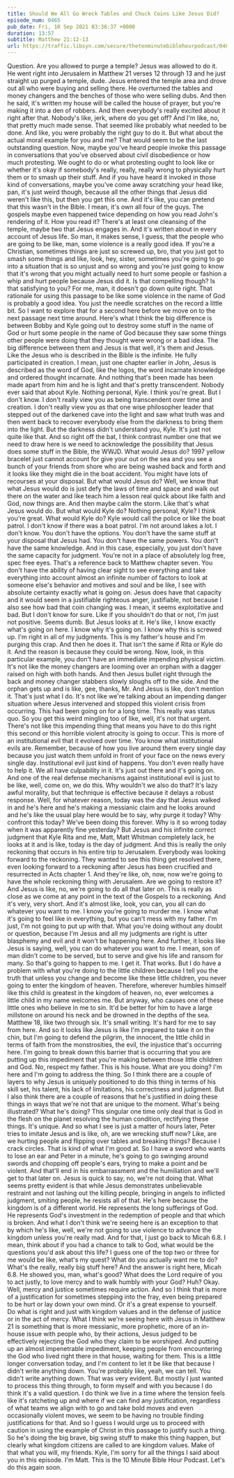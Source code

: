 ```yaml
---
title: Should We All Go Wreck Tables and Chuck Coins Like Jesus Did?
episode_num: 0465
pub_date: Fri, 10 Sep 2021 03:36:37 +0000
duration: 13:57
subtitle: Matthew 21:12-13
url: https://traffic.libsyn.com/secure/thetenminutebiblehourpodcast/0465_-_Should_We_All_Go_Wreck_Tables_and_Chuck_Coins_Like_Jesus_Did.mp3
---
```


 Question. Are you allowed to purge a temple? Jesus was allowed to do it. He went right into Jerusalem in Matthew 21 verses 12 through 13 and he just straight up purged a temple, dude. Jesus entered the temple area and drove out all who were buying and selling there. He overturned the tables and money changers and the benches of those who were selling dubs. And then he said, it's written my house will be called the house of prayer, but you're making it into a den of robbers. And then everybody's really excited about it right after that. Nobody's like, jerk, where do you get off? And I'm like, no, that pretty much made sense. That seemed like probably what needed to be done. And like, you were probably the right guy to do it. But what about the actual moral example for you and me? That would seem to be the last outstanding question. Now, maybe you've heard people invoke this passage in conversations that you've observed about civil disobedience or how much protesting. We ought to do or what protesting ought to look like or whether it's okay if somebody's really, really, really wrong to physically hurt them or to smash up their stuff. And if you have heard it invoked in those kind of conversations, maybe you've come away scratching your head like, pan, it's just weird though, because all the other things that Jesus did weren't like this, but then you get this one. And it's like, you can pretend that this wasn't in the Bible. I mean, it's own all four of the guys. The gospels maybe even happened twice depending on how you read John's rendering of it. How you read it? There's at least one cleansing of the temple, maybe two that Jesus engages in. And it's written about in every account of Jesus life. So man, it makes sense, I guess, that the people who are going to be like, man, some violence is a really good idea. If you're a Christian, sometimes things are just so screwed up, bro, that you just got to smash some things and like, look, hey, sister, sometimes you're going to go into a situation that is so unjust and so wrong and you're just going to know that it's wrong that you might actually need to hurt some people or fashion a whip and hurt people because Jesus did it. Is that compelling though? Is that satisfying to you? For me, man, it doesn't go down quite right. That rationale for using this passage to be like some violence in the name of God is probably a good idea. You just the needle scratches on the record a little bit. So I want to explore that for a second here before we move on to the next passage next time around. Here's what I think the big difference is between Bobby and Kyle going out to destroy some stuff in the name of God or hurt some people in the name of God because they saw some things other people were doing that they thought were wrong or a bad idea. The big difference between them and Jesus is that well, it's them and Jesus. Like the Jesus who is described in the Bible is the infinite. He fully participated in creation. I mean, just one chapter earlier in John, Jesus is described as the word of God, like the logos, the word incarnate knowledge and ordered thought incarnate. And nothing that's been made has been made apart from him and he is light and that's pretty transcendent. Nobody ever said that about Kyle. Nothing personal, Kyle. I think you're great. But I don't know. I don't really view you as being transcendent over time and creation. I don't really view you as that one wise philosopher leader that stepped out of the darkened cave into the light and saw what truth was and then went back to recover everybody else from the darkness to bring them into the light. But the darkness didn't understand you, Kyle. It's just not quite like that. And so right off the bat, I think contrast number one that we need to draw here is we need to acknowledge the possibility that Jesus does some stuff in the Bible, the WWJD. What would Jesus do? 1997 yellow bracelet just cannot account for give your out on the sea and you see a bunch of your friends from shore who are being washed back and forth and it looks like they might die in the boat accident. You might have lots of recourses at your disposal. But what would Jesus do? Well, we know that what Jesus would do is just defy the laws of time and space and walk out there on the water and like teach him a lesson real quick about like faith and God, now things are. And then maybe calm the storm. Like that's what Jesus would do. But what would Kyle do? Nothing personal, Kyle? I think you're great. What would Kyle do? Kyle would call the police or like the boat patrol. I don't know if there was a boat patrol. I'm not around lakes a lot. I don't know. You don't have the options. You don't have the same stuff at your disposal that Jesus had. You don't have the same powers. You don't have the same knowledge. And in this case, especially, you just don't have the same capacity for judgment. You're not in a place of absolutely log free, spec free eyes. That's a reference back to Matthew chapter seven. You don't have the ability of having clear sight to see everything and take everything into account almost an infinite number of factors to look at someone else's behavior and motives and soul and be like, I see with absolute certainty exactly what is going on. Jesus does have that capacity and it would seem in a justifiable righteous anger, justifiable, not because I also see how bad that coin changing was. I mean, it seems exploitative and bad. But I don't know for sure. Like if you shouldn't do that or not, I'm just not positive. Seems dumb. But Jesus looks at it. He's like, I know exactly what's going on here. I know why it's going on. I know why this is screwed up. I'm right in all of my judgments. This is my father's house and I'm purging this crap. And then he does it. That isn't the same if Rita or Kyle do it. And the reason is because they could be wrong. Now, look, in this particular example, you don't have an immediate impending physical victim. It's not like the money changers are looming over an orphan with a dagger raised on high with both hands. And then Jesus bullet right through the back and money changer stabbers slowly sloughs off to the side. And the orphan gets up and is like, gee, thanks, Mr. And Jesus is like, don't mention it. That's just what I do. It's not like we're talking about an impending danger situation where Jesus intervened and stopped this violent crisis from occurring. This had been going on for a long time. This really was status quo. So you get this weird mingling too of like, well, it's not that urgent. There's not like this impending thing that means you have to do this right this second or this horrible violent atrocity is going to occur. This is more of an institutional evil that it evolved over time. You know what institutional evils are. Remember, because of how you live around them every single day because you just watch them unfold in front of your face on the news every single day. Institutional evil just kind of happens. You don't even really have to help it. We all have culpability in it. It's just out there and it's going on. And one of the real defense mechanisms against institutional evil is just to be like, well, come on, we do this. Why wouldn't we also do that? It's lazy awful morality, but that technique is effective because it delays a robust response. Well, for whatever reason, today was the day that Jesus walked in and he's here and he's making a messianic claim and he looks around and he's like the usual play here would be to say, why purge it today? Why confront this today? We've been doing this forever. Why is it so wrong today when it was apparently fine yesterday? But Jesus and his infinite correct judgment that Kyle Rita and me, Matt, Matt Whitman completely lack, he looks at it and is like, today is the day of judgment. And this is really the only reckoning that occurs in his entire trip to Jerusalem. Everybody was looking forward to the reckoning. They wanted to see this thing get resolved there, even looking forward to a reckoning after Jesus has been crucified and resurrected in Acts chapter 1. And they're like, oh, now, now we're going to have the whole reckoning thing with Jerusalem. Are we going to restore it? And Jesus is like, no, we're going to do all that later on. This is really as close as we come at any point in the text of the Gospels to a reckoning. And it's very, very short. And it's almost like, look, you can, you all can do whatever you want to me. I know you're going to murder me. I know what it's going to feel like in everything, but you can't mess with my father. I'm just, I'm not going to put up with that. What you're doing without any doubt or question, because I'm Jesus and all my judgments are right is utter blasphemy and evil and it won't be happening here. And further, it looks like Jesus is saying, well, you can do whatever you want to me. I mean, son of man didn't come to be served, but to serve and give his life and ransom for many. So that's going to happen to me. I get it. That works. But I do have a problem with what you're doing to the little children because I tell you the truth that unless you change and become like these little children, you never going to enter the kingdom of heaven. Therefore, wherever humbles himself like this child is greatest in the kingdom of heaven, no, ever welcomes a little child in my name welcomes me. But anyway, who causes one of these little ones who believe in me to sin. It'd be better for him to have a large millstone on around his neck and be drowned in the depths of the sea. Matthew 18, like two through six. It's small writing. It's hard for me to say from here. And so it looks like Jesus is like I'm prepared to take it on the chin, but I'm going to defend the pilgrim, the innocent, the little child in terms of faith from the monstrosities, the evil, the injustice that's occurring here. I'm going to break down this barrier that is occurring that you are putting up this impediment that you're making between those little children and God. No, respect my father. This is his house. What are you doing? I'm here and I'm going to address the thing. So I think there are a couple of layers to why Jesus is uniquely positioned to do this thing in terms of his skill set, his talent, his lack of limitations, his correctness and judgment. But I also think there are a couple of reasons that he's justified in doing these things in ways that we're not that are unique to the moment. What's being illustrated? What he's doing? This singular one time only deal that is God in the flesh on the planet resolving the human condition, rectifying these things. It's unique. And so what I see is just a matter of hours later, Peter tries to imitate Jesus and is like, oh, are we wrecking stuff now? Like, are we hurting people and flipping over tables and breaking things? Because I crack circles. That is kind of what I'm good at. So I have a sword who wants to lose an ear and Peter in a minute, he's going to go swinging around swords and chopping off people's ears, trying to make a point and be violent. And that'll end in his embarrassment and the humiliation and we'll get to that later on. Jesus is quick to say, no, we're not doing that. What seems pretty evident is that while Jesus demonstrates unbelievable restraint and not lashing out the killing people, bringing in angels to inflicted judgment, smiting people, he resists all of that. He's here because the kingdom is of a different world. He represents the long sufferings of God. He represents God's investment in the redemption of people and that which is broken. And what I don't think we're seeing here is an exception to that by which he's like, well, we're not going to use violence to advance the kingdom unless you're really mad. And for that, I just go back to Micah 6.8. I mean, think about if you had a chance to talk to God, what would be the questions you'd ask about this life? I guess one of the top two or three for me would be like, what's my quest? What do you actually want me to do? What's the really, really big stuff here? And the answer is right here, Micah 6.8. He showed you, man, what's good? What does the Lord require of you to act justly, to love mercy and to walk humbly with your God? Huh? Okay. Well, mercy and justice sometimes require action. And so I think that is more of a justification for sometimes stepping into the fray, even being prepared to be hurt or lay down your own mind. Or it's a great expense to yourself. Do what is right and just with kingdom values and in the defense of justice or in the act of mercy. What I think we're seeing here with Jesus in Matthew 21 is something that is more messianic, more prophetic, more of an in-house issue with people who, by their actions, Jesus judged to be effectively rejecting the God who they claim to be worshiped. And putting up an almost impenetrable impediment, keeping people from encountering the God who lived right there in that house, waiting for them. This is a little longer conversation today, and I'm content to let it be like that because I didn't write anything down. You're probably like, yeah, we can tell. You didn't write anything down. That was very evident. But mostly I just wanted to process this thing through, to form myself and with you because I do think it's a valid question. I do think we live in a time where the tension feels like it's ratcheting up and where if we can find any justification, regardless of what teams we align with to go and take bold moves and even occasionally violent moves, we seem to be having no trouble finding justifications for that. And so I guess I would urge us to proceed with caution in using the example of Christ in this passage to justify such a thing. So he's doing the big brave, big swing stuff to make this thing happen, but clearly what kingdom citizens are called to are kingdom values. Make of that what you will, my friends. Kyle, I'm sorry for all the things I said about you in this episode. I'm Matt. This is the 10 Minute Bible Hour Podcast. Let's do this again soon.